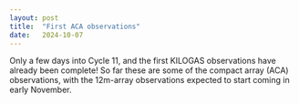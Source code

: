 ```yaml
---
layout: post
title:  "First ACA observations"
date:   2024-10-07
---
```


<p class="intro"><span class="dropcap">Only a few days into Cycle 11, and the first KILOGAS observations have already been complete!  So far these are some of the compact array (ACA) observations, with the 12m-array observations expected to start coming in early November.</p>